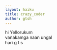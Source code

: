 ```yaml
---
layout: haiku
title: crazy_coder
author: gtsh
---
```


hi Yellorukum<br>
vanakamga naan ungal  <br>
hari g t s <br>